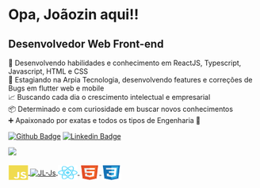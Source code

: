# Opa, Joãozin aqui!! 
## Desenvolvedor Web Front-end

:construction: Desenvolvendo habilidades e conhecimento em ReactJS, Typescript, Javascript, HTML e CSS <br>
:iphone: Estagiando na Arpia Tecnologia, desenvolvendo features e correções de Bugs em flutter web e mobile <br>
:chart_with_upwards_trend: Buscando cada dia o crescimento intelectual e empresarial <br>
:package: Determinado e com curiosidade em buscar novos conhecimentos <br>
:heavy_plus_sign: Apaixonado por exatas e todos os tipos de Engenharia :construction_worker: <br>

[![Github Badge](https://img.shields.io/badge/-Github-000?style=flat-square&logo=Github&logoColor=white&link=https://github.com/joaolima-code)](https://github.com/joaolima-code)
[![Linkedin Badge](https://img.shields.io/badge/-LinkedIn-blue?style=flat-square&logo=Linkedin&logoColor=white&link=https://www.linkedin.com/in/lima-joaovitor/)](https://www.linkedin.com/in/lima-joaovitor/)

<div>
  <a href="https://github.com/ramosspri">
  <img height="180em" src="https://github-readme-stats.vercel.app/api?username=joaolima-code&show_icons=false&theme=dark&include_all_commits=true&count_private=true"/>
</div>  

<div style="display: inline_block"><br>
  <img align="center" alt="JL-Js" height="30" width="40" src="https://raw.githubusercontent.com/devicons/devicon/master/icons/javascript/javascript-plain.svg">
  <img align="center" alt="JL-Js" height="30" width="40" src="https://raw.githubusercontent.com/devicons/devicon/master/icons/javascript/typescript-plain.svg">
  <img align="center" alt="JL-React" height="30" width="40" src="https://raw.githubusercontent.com/devicons/devicon/master/icons/react/react-original.svg">
  <img align="center" alt="JL-HTML" height="30" width="40" src="https://raw.githubusercontent.com/devicons/devicon/master/icons/html5/html5-original.svg">
  <img align="center" alt="JL-CSS" height="30" width="40" src="https://raw.githubusercontent.com/devicons/devicon/master/icons/css3/css3-original.svg">
</div>  
